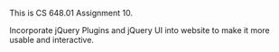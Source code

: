 This is CS 648.01 Assignment 10.

Incorporate jQuery Plugins and jQuery UI into website to make it more usable and interactive.
